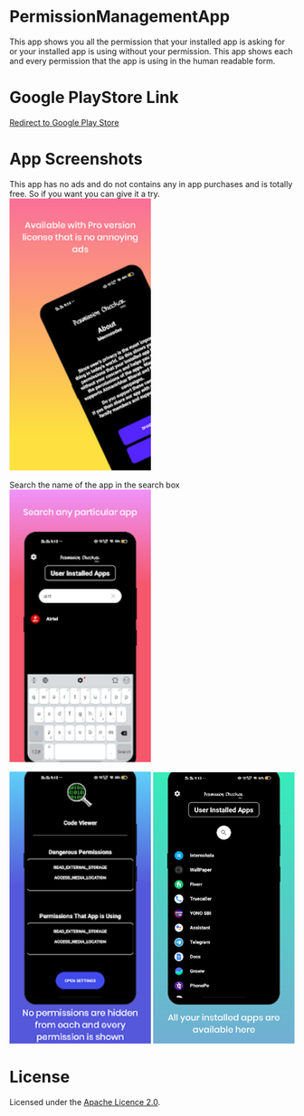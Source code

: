 # PermissionManagementApp
This app shows you all the permission that your installed app is asking for or your installed app is using without your permission.
This app shows each and every permission that the app is using in the human readable form.
# Google PlayStore Link
<a href="https://play.google.com/store/apps/details?id=in.macrocodes.databasedemo">Redirect to Google Play Store</a>


# App Screenshots
This app has no ads and do not contains any in app purchases and is totally free. So if you want you can give it a try.
<img src="images/1.webp" width="250">

Search the name of the app in the search box
<img src="images/2.webp" width="250">


<img src="images/3.webp" width="250">

<img src="images/4.webp" width="250">

# License
Licensed under the [Apache Licence 2.0](LICENSE).
